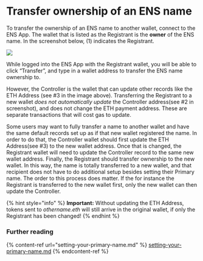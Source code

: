 # Transfer ownership of an ENS name

To transfer the ownership of an ENS name to another wallet, connect to the ENS App. The wallet that is listed as the Registrant is the **owner** of the ENS name. In the screenshot below, (1) indicates the Registrant.

![](../.gitbook/assets/transfer\_ens\_name\_1.png)

While logged into the ENS App with the Registrant wallet, you will be able to click “Transfer”, and type in a wallet address to transfer the ENS name ownership to.

However, the Controller is the wallet that can update other records like the ETH Address (see #3 in the image above). Transferring the Registrant to a new wallet _does not automatically update_ the Controller address(see #2 in screenshot), and does not change the ETH payment address. These are separate transactions that will cost gas to update.

Some users may want to fully transfer a name to another wallet and have the same default records set up as if that new wallet registered the name. In order to do that, the Controller wallet should first update the ETH Address(see #3) to the new wallet address. Once that is changed, the Registrant wallet will need to update the Controller record to the same new wallet address. Finally, the Registrant should transfer ownership to the new wallet. In this way, the name is totally transferred to a new wallet, and that recipient does not have to do additional setup besides setting their Primary name. The order to this process does matter. If the for instance the Registrant is transferred to the new wallet first, only the new wallet can then update the Controller.

{% hint style="info" %}
**Important:** Without updating the ETH Address, tokens sent to _othername.eth_ will still arrive in the original wallet, if only the Registrant has been changed!
{% endhint %}

### Further reading

{% content-ref url="setting-your-primary-name.md" %}
[setting-your-primary-name.md](setting-your-primary-name.md)
{% endcontent-ref %}

